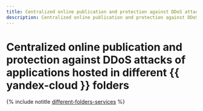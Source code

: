 ```yaml
---
title: Centralized online publication and protection against DDoS attacks
description: Centralized online publication and protection against DDoS attacks of your applications hosted in different {{ yandex-cloud }} folders.
---
```


# Centralized online publication and protection against DDoS attacks of applications hosted in different {{ yandex-cloud }} folders

{% include notitle [different-folders-services](../../_tutorials/security/different-folders-services.md) %}